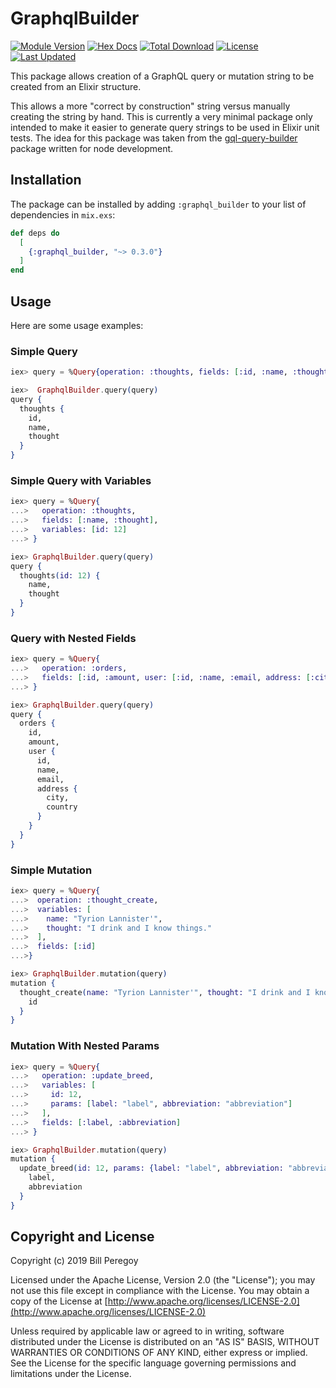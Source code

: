# GraphqlBuilder

[![Module Version](https://img.shields.io/hexpm/v/graphql_builder.svg)](https://hex.pm/packages/graphql_builder)
[![Hex Docs](https://img.shields.io/badge/hex-docs-lightgreen.svg)](https://hexdocs.pm/graphql_builder/)
[![Total Download](https://img.shields.io/hexpm/dt/graphql_builder.svg)](https://hex.pm/packages/graphql_builder)
[![License](https://img.shields.io/hexpm/l/graphql_builder.svg)](https://github.com/billperegoy/graphql_builder/blob/master/LICENSE.md)
[![Last Updated](https://img.shields.io/github/last-commit/billperegoy/graphql_builder.svg)](https://github.com/billperegoy/graphql_builder/commits/master)

This package allows creation of a GraphQL query or mutation string to be created
from an Elixir structure.

This allows a more "correct by construction" string versus manually creating
the string by hand. This is currently a very minimal package only intended to
make it easier to generate query strings to be used in Elixir unit tests. The
idea for this package was taken from the
[gql-query-builder](https://github.com/atulmy/gql-query-builder) package
written for node development.

## Installation

The package can be installed by adding `:graphql_builder` to your list of
dependencies in `mix.exs`:

```elixir
def deps do
  [
    {:graphql_builder, "~> 0.3.0"}
  ]
end
```

## Usage

Here are some usage examples:

### Simple Query

```elixir
iex> query = %Query{operation: :thoughts, fields: [:id, :name, :thought]}

iex>  GraphqlBuilder.query(query)
query {
  thoughts {
    id,
    name,
    thought
  }
}

```

### Simple Query with Variables

```elixir
iex> query = %Query{
...>   operation: :thoughts,
...>   fields: [:name, :thought],
...>   variables: [id: 12]
...> }

iex> GraphqlBuilder.query(query)
query {
  thoughts(id: 12) {
    name,
    thought
  }
}

```

### Query with Nested Fields

```elixir
iex> query = %Query{
...>   operation: :orders,
...>   fields: [:id, :amount, user: [:id, :name, :email, address: [:city, :country]]]
...> }

iex> GraphqlBuilder.query(query)
query {
  orders {
    id,
    amount,
    user {
      id,
      name,
      email,
      address {
        city,
        country
      }
    }
  }
}

```

### Simple Mutation

```elixir
iex> query = %Query{
...>  operation: :thought_create,
...>  variables: [
...>    name: "Tyrion Lannister'",
...>    thought: "I drink and I know things."
...>  ],
...>  fields: [:id]
...>}

iex> GraphqlBuilder.mutation(query)
mutation {
  thought_create(name: "Tyrion Lannister'", thought: "I drink and I know things.") {
    id
  }
}

```

### Mutation With Nested Params

```elixir
iex> query = %Query{
...>   operation: :update_breed,
...>   variables: [
...>     id: 12,
...>     params: [label: "label", abbreviation: "abbreviation"]
...>   ],
...>   fields: [:label, :abbreviation]
...> }

iex> GraphqlBuilder.mutation(query)
mutation {
  update_breed(id: 12, params: {label: "label", abbreviation: "abbreviation"}) {
    label,
    abbreviation
  }
}

```

## Copyright and License

Copyright (c) 2019 Bill Peregoy

Licensed under the Apache License, Version 2.0 (the "License");
you may not use this file except in compliance with the License.
You may obtain a copy of the License at [http://www.apache.org/licenses/LICENSE-2.0](http://www.apache.org/licenses/LICENSE-2.0)

Unless required by applicable law or agreed to in writing, software
distributed under the License is distributed on an "AS IS" BASIS,
WITHOUT WARRANTIES OR CONDITIONS OF ANY KIND, either express or implied.
See the License for the specific language governing permissions and
limitations under the License.

